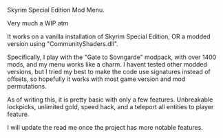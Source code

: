 Skyrim Special Edition Mod Menu. 

Very much a WIP atm

It works on a vanilla installation of Skyrim Special Edition, OR a modded version using "CommunityShaders.dll". 

Specifically, I play with the "Gate to Sovngarde" modpack, with over 1400 mods, and my menu works like a charm. 
I havent tested other modded versions, but I tried my best to make the code use signatures instead of offsets, so hopefully it works with most game version and mod permutations.

As of writing this, it is pretty basic with only a few features. Unbreakable lockpicks, unlimited gold, speed hack, and a teleport all entities to player feature.

I will update the read me once the project has more notable features.
